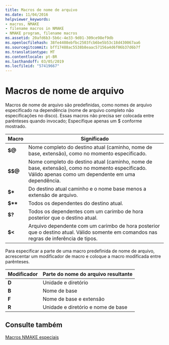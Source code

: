 ```yaml
---
title: Macros de nome de arquivo
ms.date: 11/04/2016
helpviewer_keywords:
- macros, NMAKE
- filename macros in NMAKE
- NMAKE program, filename macros
ms.assetid: 20afd6b3-5b6c-4e33-9d01-309ce98ef9db
ms.openlocfilehash: 38fe4408ebfbc2503fcb6be5b53c18d430067aa6
ms.sourcegitcommit: bff17488ac5538b8eaac57156a4d6f06b37d6b7f
ms.translationtype: MT
ms.contentlocale: pt-BR
ms.lasthandoff: 03/05/2019
ms.locfileid: "57419667"
---
```

# <a name="filename-macros"></a>Macros de nome de arquivo

Macros de nome de arquivo são predefinidas, como nomes de arquivo especificado na dependência (nome de arquivo completo não especificações no disco). Essas macros não precisa ser colocada entre parênteses quando invocado; Especifique apenas um $ conforme mostrado.

|Macro|Significado|
|-----------|-------------|
|**$\@**|Nome completo do destino atual (caminho, nome de base, extensão), como no momento especificado.|
|**$$\@**|Nome completo do destino atual (caminho, nome de base, extensão), como no momento especificado. Válido apenas como um dependente em uma dependência.|
|**$&#42;**|Do destino atual caminho e o nome base menos a extensão de arquivo.|
|**$&#42;&#42;**|Todos os dependentes do destino atual.|
|**$?**|Todos os dependentes com um carimbo de hora posterior que o destino atual.|
|**$<**|Arquivo dependente com um carimbo de hora posterior que o destino atual. Válido somente em comandos nas regras de inferência de tipos.|

Para especificar a parte de uma macro predefinida de nome de arquivo, acrescentar um modificador de macro e coloque a macro modificada entre parênteses.

|Modificador|Parte do nome do arquivo resultante|
|--------------|-----------------------------|
|**D**|Unidade e diretório|
|**B**|Nome de base|
|**F**|Nome de base e extensão|
|**R**|Unidade e diretório e nome de base|

## <a name="see-also"></a>Consulte também

[Macros NMAKE especiais](../build/special-nmake-macros.md)
